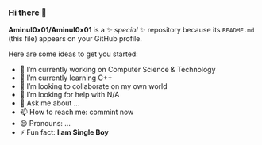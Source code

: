 ### Hi there 👋

 
**Aminul0x01/Aminul0x01** is a ✨ _special_ ✨ repository because its `README.md` (this file) appears on your GitHub profile.

Here are some ideas to get you started:

- 🔭 I’m currently working on Computer Science & Technology
- 🌱 I’m currently learning C++
- 👯 I’m looking to collaborate on my own world
- 🤔 I’m looking for help with N/A
- 💬 Ask me about ...
- 📫 How to reach me: commint now
- 😄 Pronouns: ...
- ⚡ Fun fact: **I am Single Boy**

